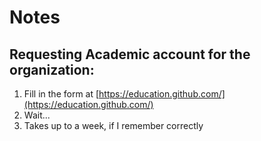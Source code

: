 # Notes

## Requesting Academic account for the organization:

1. Fill in the form at [https://education.github.com/](https://education.github.com/)
2. Wait...
3. Takes up to a week, if I remember correctly
